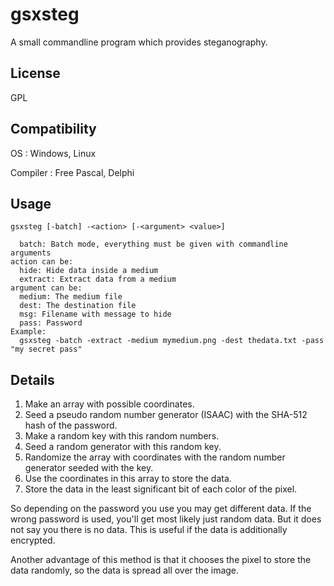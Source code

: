 # gsxsteg

A small commandline program which provides steganography.

## License

GPL

## Compatibility

OS
: Windows, Linux

Compiler
: Free Pascal, Delphi

## Usage

~~~
gsxsteg [-batch] -<action> [-<argument> <value>]
 
  batch: Batch mode, everything must be given with commandline arguments
action can be:
  hide: Hide data inside a medium
  extract: Extract data from a medium
argument can be:
  medium: The medium file
  dest: The destination file
  msg: Filename with message to hide
  pass: Password
Example:
  gsxsteg -batch -extract -medium mymedium.png -dest thedata.txt -pass "my secret pass"
~~~

## Details

1. Make an array with possible coordinates.
2. Seed a pseudo random number generator (ISAAC) with the SHA-512 hash of the
  password.
3. Make a random key with this random numbers.
4. Seed a random generator with this random key.
5. Randomize the array with coordinates with the random number generator seeded
  with the key.
6. Use the coordinates in this array to store the data.
7. Store the data in the least significant bit of each color of the pixel.

So depending on the password you use you may get different data. If the wrong
password is used, you'll get most likely just random data. But it does not say
you there is no data. This is useful if the data is additionally encrypted.

Another advantage of this method is that it chooses the pixel to store the data
randomly, so the data is spread all over the image.
